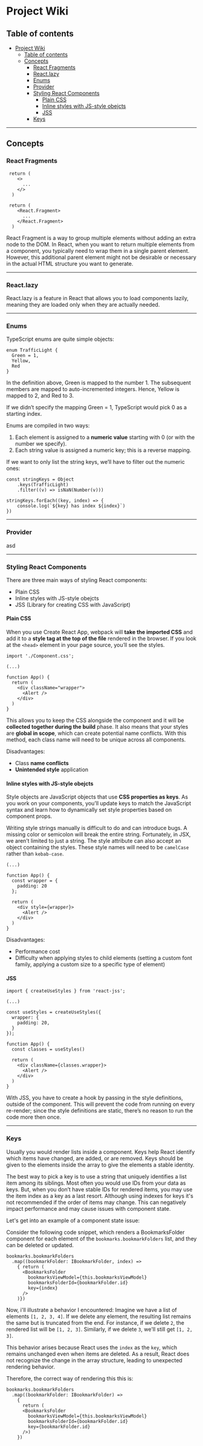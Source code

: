 # Project Wiki

## Table of contents

- [Project Wiki](#project-wiki)
  - [Table of contents](#table-of-contents)
  - [Concepts](#concepts)
    - [React Fragments](#react-fragments)
    - [React.lazy](#reactlazy)
    - [Enums](#enums)
    - [Provider](#provider)
    - [Styling React Components](#styling-react-components)
      - [Plain CSS](#plain-css)
      - [Inline styles with JS-style obejcts](#inline-styles-with-js-style-obejcts)
      - [JSS](#jss)
    - [Keys](#keys)

___

## Concepts

### React Fragments

``` tsx
 return (
    <>
      ...
    </>
  )
```

``` tsx
 return (
    <React.Fragment>
      ...
    </React.Fragment>
  )
```

React Fragment is a way to group multiple elements without adding an extra node to the DOM. In React, when you want to return multiple elements from a component, you typically need to wrap them in a single parent element. However, this additional parent element might not be desirable or necessary in the actual HTML structure you want to generate.
___

### React.lazy

React.lazy is a feature in React that allows you to load components lazily, meaning they are loaded only when they are actually needed.

___

### Enums

TypeScript enums are quite simple objects:

``` tsx
enum TrafficLight {
  Green = 1,
  Yellow,
  Red
}
```

In the definition above, Green is mapped to the number 1. The subsequent members are mapped to auto-incremented integers. Hence, Yellow is mapped to 2, and Red to 3.

If we didn’t specify the mapping Green = 1, TypeScript would pick 0 as a starting index.

Enums are compiled in two ways:

1. Each element is assigned to a **numeric value** starting with 0 (or with the number we specify).
2. Each string value is assigned a numeric key; this is a reverse mapping.

If we want to only list the string keys, we’ll have to filter out the numeric ones:

``` tsx
const stringKeys = Object
    .keys(TrafficLight)
    .filter((v) => isNaN(Number(v)))

stringKeys.forEach((key, index) => {
    console.log(`${key} has index ${index}`)
})
```

___

### Provider

asd

___

### Styling React Components

There are three main ways of styling React components:

- Plain CSS
- Inline styles with JS-style obejcts
- JSS (Library for creating CSS with JavaScript)

#### Plain CSS

When you use Create React App, webpack will **take the imported CSS** and add it to a **style tag at the top of the file** rendered in the browser. If you look at the `<head>` element in your page source, you’ll see the styles.

``` tsx
import './Component.css';

(...)

function App() {
  return (
    <div className="wrapper">
      <Alert />
    </div>
  )
}
```

This allows you to keep the CSS alongside the component and it will be **collected together during the build** phase. It also means that your styles are **global in scope**, which can create potential name conflicts. With this method, each class name will need to be unique across all components.

Disadvantages:

- Class **name conflicts**
- **Unintended style** application

#### Inline styles with JS-style obejcts

Style objects are JavaScript objects that use **CSS properties as keys**. As you work on your components, you’ll update keys to match the JavaScript syntax and learn how to dynamically set style properties based on component props.

Writing style strings manually is difficult to do and can introduce bugs. A missing color or semicolon will break the entire string. Fortunately, in JSX, we aren’t limited to just a string. The style attribute can also accept an object containing the styles. These style names will need to be `camelCase` rather than `kebab-case`.

``` tsx
(...)

function App() {
  const wrapper = {
    padding: 20
  };

  return (
    <div style={wrapper}>
      <Alert />
    </div>
  )
}
```

Disadvantages:

- Performance cost
- Difficulty when applying styles to child elements (setting a custom font family, applying a custom size to a specific type of element)

#### JSS

``` tsx
import { createUseStyles } from 'react-jss';

(...)

const useStyles = createUseStyles({
  wrapper: {
    padding: 20,
  }
});

function App() {
  const classes = useStyles()

  return (
    <div className={classes.wrapper}>
      <Alert />
    </div>
  )
}
```

With JSS, you have to create a hook by passing in the style definitions, outside of the component. This will prevent the code from running on every re-render; since the style definitions are static, there’s no reason to run the code more then once.

___

### Keys

Usually you would render lists inside a component. Keys help React identify which items have changed, are added, or are removed. Keys should be given to the elements inside the array to give the elements a stable identity.

The best way to pick a key is to use a string that uniquely identifies a list item among its siblings. Most often you would use IDs from your data as keys. But, when you don’t have stable IDs for rendered items, you may use the item index as a key as a last resort. Although using indexes for keys it's not recommended if the order of items may change. This can negatively impact performance and may cause issues with component state.

Let's get into an example of a component state issue:

Consider the following code snippet, which renders a BookmarksFolder component for each element of the `bookmarks.bookmarkFolders` list, and they can be deleted or updated.

``` tsx
bookmarks.bookmarkFolders
  .map((bookmarkFolder: IBookmarkFolder, index) => 
    { return (
      <BookmarksFolder
        bookmarksViewModel={this.bookmarksViewModel}
        bookmarksFolderId={bookmarkFolder.id}
        key={index}
      />
    )}) 
```

Now, i'll illustrate a behavior I encountered: Imagine we have a list of elements `[1, 2, 3, 4]`.  If we delete any element, the resulting list remains the same but is truncated from the end. For instance, if we delete `2`, the rendered list will be `[1, 2, 3]`. Similarly, if we delete `3`, we'll still get `[1, 2, 3]`.

This behavior arises because React uses the `index` as the `key`, which remains unchanged even when items are deleted. As a result, React does not recognize the change in the array structure, leading to unexpected rendering behavior.

Therefore, the correct way of rendering this this is:

``` tsx
bookmarks.bookmarkFolders
  .map((bookmarkFolder: IBookmarkFolder) => 
    {
      return (
      <BookmarksFolder
        bookmarksViewModel={this.bookmarksViewModel}
        bookmarksFolderId={bookmarkFolder.id}
        key={bookmarkFolder.id}
      />)
    }) 
```
